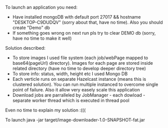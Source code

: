 To launch an application you need:
 - Have installed mongoDB with default port 27017 && hostname "DESKTOP-C9DUDQV" (sorry about that, have no time). Also you should create "Demo" db
 - If something goes wrong on next run pls try to clear DEMO db (sorry, have no time to make it well)


Solution described:
 - To store images I used file system (each job/webPage mapped to base64(pageUrl) directory).
   Images for each page are stored inside related directory (have no time to develop deeper directory tree)
 - To store info: status, width, height etc I used Mongo DB
 - Each verticle runs on separate Hazelcast instance (means this is clustered solution). You can run multiple
     instanced to overcome single point of failure. Also it allow very easely scale this application
 - Download jobs are parralleled by JobManager - each dowload - separate worker thread which is executed in thread pool

 Even no time to explain my solution :(((

To launch java -jar target/image-downloader-1.0-SNAPSHOT-fat.jar